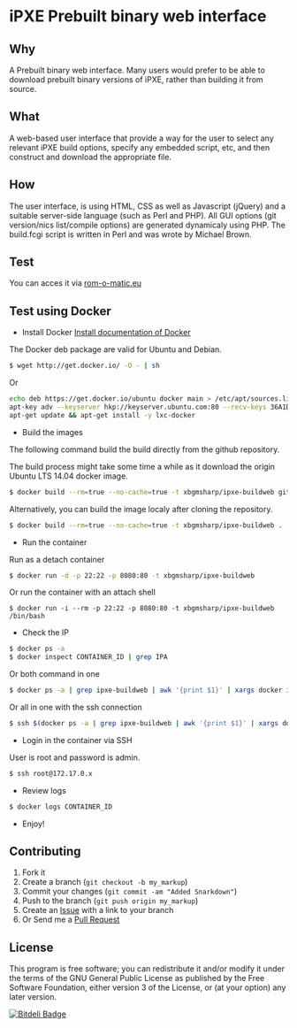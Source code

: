 iPXE Prebuilt binary web interface
=====

## Why
A Prebuilt binary web interface. Many users would prefer to be able to download prebuilt binary versions of iPXE, rather than building it from source.

## What
A web-based user interface that provide a way for the user to select any relevant iPXE build options, specify any embedded script, etc, and then construct and download the appropriate file.

## How
The user interface, is using HTML, CSS as well as Javascript (jQuery) and a suitable server-side language (such as Perl and PHP).
All GUI options (git version/nics list/compile options) are generated dynamicaly using PHP.
The build.fcgi script is written in Perl and was wrote by Michael Brown.

## Test
You can acces it via [rom-o-matic.eu](http://rom-o-matic.eu)

## Test using Docker

* Install Docker
[Install documentation of Docker](https://docs.docker.com/installation/)

The Docker deb package are valid for Ubuntu and Debian.

```bash
$ wget http://get.docker.io/ -O - | sh
```
Or
```bash
echo deb https://get.docker.io/ubuntu docker main > /etc/apt/sources.list.d/docker.list
apt-key adv --keyserver hkp://keyserver.ubuntu.com:80 --recv-keys 36A1D7869245C8950F966E92D8576A8BA88D21E9
apt-get update && apt-get install -y lxc-docker
```

* Build the images

The following command build the build directly from the github repository.

The build process might take some time a while as it download the origin Ubuntu LTS 14.04 docker image.
```bash
$ docker build --rm=true --no-cache=true -t xbgmsharp/ipxe-buildweb github.com/xbgmsharp/ipxe-buildweb.git
```

Alternatively, you can build the image localy after cloning the repository.
```bash
$ docker build --rm=true --no-cache=true -t xbgmsharp/ipxe-buildweb .
```

* Run the container

Run as a detach container
```bash
$ docker run -d -p 22:22 -p 8080:80 -t xbgmsharp/ipxe-buildweb
```

Or run the container with an attach shell
```
$ docker run -i --rm -p 22:22 -p 8080:80 -t xbgmsharp/ipxe-buildweb /bin/bash
```

* Check the IP

```bash
$ docker ps -a
$ docker inspect CONTAINER_ID | grep IPA
```

Or both command in one
```bash
$ docker ps -a | grep ipxe-buildweb | awk '{print $1}' | xargs docker inspect | grep IPAddress
```

Or all in one with the ssh connection
```bash
$ ssh $(docker ps -a | grep ipxe-buildweb | awk '{print $1}' | xargs docker inspect | grep IPAddress | awk '{print $2}' | tr -d '"' | tr -d ',' )
```

* Login in the container via SSH

User is root and password is admin.

```bash
$ ssh root@172.17.0.x
```

* Review logs
```bash
$ docker logs CONTAINER_ID
```

* Enjoy!

## Contributing

1. Fork it
2. Create a branch (`git checkout -b my_markup`)
3. Commit your changes (`git commit -am "Added Snarkdown"`)
4. Push to the branch (`git push origin my_markup`)
5. Create an [Issue][1] with a link to your branch
6. Or Send me a [Pull Request][2]

[1]: https://github.com/xbgmsharp/ipxe-buildweb/issues
[2]: https://github.com/xbgmsharp/ipxe-buildweb/pull/new/master

## License
This program is free software; you can redistribute it and/or modify it under the terms of the GNU General Public License as published by the Free Software Foundation, either version 3 of the License, or (at your option) any later version.



[![Bitdeli Badge](https://d2weczhvl823v0.cloudfront.net/xbgmsharp/ipxe-buildweb/trend.png)](https://bitdeli.com/free "Bitdeli Badge")


